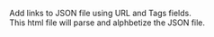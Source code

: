 <html>
<body>
<p>
  Add links to JSON file using URL and Tags fields.<br>
  This html file will parse and alphbetize the JSON file.
</p>

<p id="links"></p>

<script>
  

var jsndata = new XMLHttpRequest();
xmlhttp.onreadystatechange = function() {
  if (this.status==200 && this.readyState == 4) {
    var jsnobj = JSON.parse(this.responseText);
    for (i in jsnobj) {n += myObj[i].title;
        document.getElementById("links").innerHTML = n;
        }
  }
};
xmlhttp.open("GET", "{{ site.url }}/{{site.title}}/links.json",true);
xmlhttp.send();
</script>

</body>
</html>
